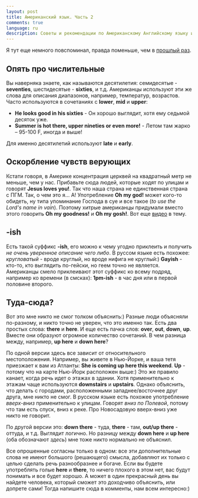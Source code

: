 ```yaml
---
layout: post
title: Американский язык. Часть 2
comments: true
language: ru
description: Советы и рекомендации по Американскому Английскому языку из моего опыта. Часть 2
---
```


Я тут еще немного повспоминал, правда поменьше, чем в [прошлый раз](/2013/10/09/american-english/).

## Опять про числительные

Вы наверняка знаете, как называются десятилетия: семидесятые - __seventies__, шестидесятые - __sixties__, и т.д. Американцы используют эти же слова для описания диапазонов, например, температур, возрастов. Часто используются в сочетаниях с __lower__, __mid__ и __upper__:

* __He looks good in his sixties__ - Он хорошо выглядит, хотя ему седьмой десяток уже.
* __Summer is hot there, upper nineties or even more!__ - Летом там жарко – 95-100 F, иногда и выше!

Для именно десятилетий используют __late__ и __early__. 

## Оскорбление чувств верующих

Кстати говоря, в Америке концентрация церквей на квадратный метр не меньше, чем у нас. Прибавьте сюда людей, которые ходят по улицам и говорят __Jesus loves you!__. Так что наша страна не единственная страна с ПГМ. Так, о чем это я... А! Употребление __Oh my god!__ может кого-то обидеть, ну типа упоминание Господа в суе и все такое (_to use the Lord's name in vain_). Поэтому хитрые американцы придумали вместо этого говорить __Oh my goodness!__ и __Oh my gosh!__. Вот еще [видео](http://www.youtube.com/watch?v=Dd7dQh8u4Hc) в тему.

## -ish

Есть такой суффикс __-ish__, его можно к чему угодно приклеить и получить _не очень уверенное описание чего либо_. В руссом языке есть похожее: _кругловатый_ - вроде круглый, но вроде нифига не круглый:) __Gayish__ - кто-то, кто выглядить по-гейски, но геем точно не является. Американцы смело приклеивают этот суффикс ко всему подряд, например ко времени (в смсках): __1pm-ish__ - в час дня или в первой половине второго.

## Туда-сюда?

Вот это мне никто не смог толком объяснить:) Разные люди объясняли по-разному, и никто точно не уверен, что это именно так. Есть два простых слова: __there__ и __here__. И еще есть пачка слов: __over__, __out__, __down__, __up__. Вместе они образуют огромное количество сочетаний. В чем разница между, например, __up here__ и __down here__?

По одной версии здесь все зависит от относительного местоположения. Например, вы живете в Нью-Йорке, и ваша тетя приезжает к вам из Атланты: __She is coming up here this weekend__. __Up__ - потому что на карте Нью-Йорк расположен выше:) Это же правило канает, когда речь идет о этажах в здании. Хотя применительно к этажам чаще используются __downstairs__ и __upstairs__. Однако объяснить, что делать с городами, расположенными западнее/восточнее друг друга, мне никто не смог. В русском языке есть похожее употребление _вверх-вниз_ применительно к улицам. Говорят _вниз по Полевой_, потому что там есть спуск, вниз к реке. Про Новосадовую вверх-вниз уже никто не говорит.

По другой версии это: __down there__ - туда, __there__ - там, __out/up there__ - оттуда, и т.д. Выглядит логично. Но разницу между __down here__ и __up here__ (оба обозначают _здесь_) мне тоже никто нормально не объяснил.

Все опрошенные согласны только в одном: все эти дополнительные слова не имеют большого (решающего) смысла, добавляют их только с целью сделать речь разнообразнее и богаче. Если вы будете употреблять голые __here__ и __there__, то ничего плохого в этом нет, вас будут понимать и все будет хорошо. А может в один прекрасный день вы найдете человека, который сможет это доходчиво объяснить, или допрете сами! Тогда напишите сюда в комменты, нам всем интересно:)